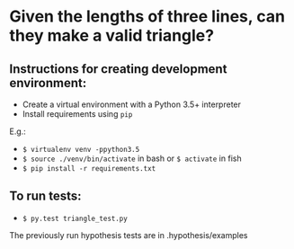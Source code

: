 # Given the lengths of three lines, can they make a valid triangle?

## Instructions for creating development environment:

* Create a virtual environment with a Python 3.5+ interpreter
* Install requirements using `pip`

E.g.:

* `$ virtualenv venv -ppython3.5`
* `$ source ./venv/bin/activate` in bash or `$ activate` in fish
* `$ pip install -r requirements.txt`

## To run tests:
* `$ py.test triangle_test.py`

The previously run hypothesis tests are in .hypothesis/examples
